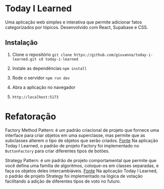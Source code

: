 # Today I Learned 

Uma aplicação web simples e interativa que permite adicionar fatos categorizados por tópicos. Desenvolvido com React, Supabase e CSS.

## Instalação
1. Clone o repositório
`git clone https://github.com/giuvanna/today-i-learned.git
cd today-i-learned
`
2. Instale as dependências
`npm install`

3. Rode o servidor
`npm run dev`

4. Abra a aplicação no navegador
5. `http://localhost:5173`

# Refatoração 
Factory Method Pattern: é um padrão criacional de projeto que fornece uma interface para criar objetos em uma superclasse, mas permite que as subclasses alterem o tipo de objetos que serão criados. [Fonte](https://refactoring.guru/design-patterns/factory-method)
Na aplicação Today I Learned, o padrão de projeto Factory foi implementado no `ButtonFactory` para criar diferentes tipos de botões.

Strategy Pattern: é um padrão de projeto comportamental que permite que você defina uma família de algoritmos, coloque-os em classes separadas, e faça os objetos deles intercambiáveis. [Fonte](https://refactoring.guru/pt-br/design-patterns/strategy)
Na aplicação Today I Learned, o padrão de projeto Strategy foi implementado na lógica de votação facilitando a adição de diferentes tipos de voto no futuro.
